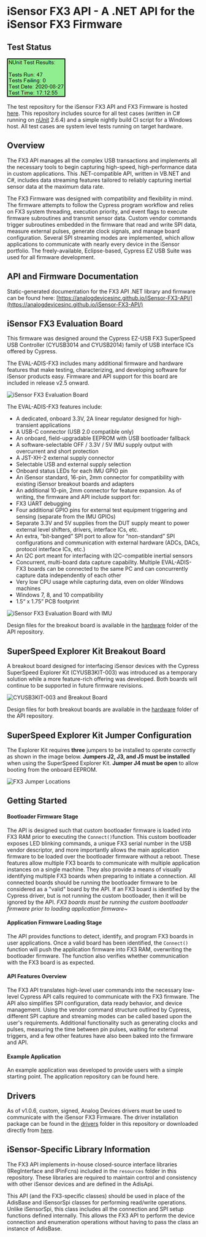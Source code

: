 # iSensor FX3 API - A .NET API for the iSensor FX3 Firmware

## Test Status

![Most Recent Test Results](https://raw.githubusercontent.com/ajn96/iSensor-FX3-Test/master/Results/test_status.png)

The test repository for the iSensor FX3 API and FX3 Firmware is hosted [here](https://github.com/ajn96/iSensor-FX3-Test). This repository includes source for all test cases (written in C# running on [nUnit](https://github.com/nunit) 2.6.4) and a simple nightly build CI script for a Windows host. All test cases are system level tests running on target hardware.

## Overview

The FX3 API manages all the complex USB transactions and implements all the necessary tools to begin capturing high-speed, high-performance data in custom applications. This .NET-compatible API, written in VB.NET and C#, includes data streaming features tailored to reliably capturing inertial sensor data at the maximum data rate.

The FX3 Firmware was designed with compatibility and flexibility in mind. The firmware attempts to follow the Cypress program workflow and relies on FX3 system threading, execution priority, and event flags to execute firmware subroutines and transmit sensor data. Custom vendor commands trigger subroutines embedded in the firmware that read and write SPI data, measure external pulses, generate clock signals, and manage board configuration. Several SPI streaming modes are implemented, which allow applications to communicate with nearly every device in the iSensor portfolio. The freely-available, Eclipse-based, Cypress EZ USB Suite was used for all firmware development. 

## API and Firmware Documentation

Static-generated documentation for the FX3 API .NET library and firmware can be found here: [https://analogdevicesinc.github.io/iSensor-FX3-API/](https://analogdevicesinc.github.io/iSensor-FX3-API/)

## iSensor FX3 Evaluation Board

This firmware was designed around the Cypress EZ-USB FX3 SuperSpeed USB Controller (CYUSB3014 and CYUSB2014) family of USB interface ICs offered by Cypress. 

The EVAL-ADIS-FX3 includes many additional firmware and hardware features that make testing, characterizing, and developing software for iSensor products easy. Firmware and API support for this board are included in release v2.5 onward. 

![iSensor FX3 Evaluation Board](https://raw.githubusercontent.com/analogdevicesinc/iSensor-FX3-Firmware/master/hardware/pictures/img6.jpg)

The EVAL-ADIS-FX3 features include:

- A dedicated, onboard 3.3V, 2A linear regulator designed for high-transient applications
- A USB-C connector (USB 2.0 compatible only)
- An onboard, field-upgradable EEPROM with USB bootloader fallback
- A software-selectable OFF / 3.3V / 5V IMU supply output with overcurrent and short protection
- A JST-XH-2 external supply connector
- Selectable USB and external supply selection
- Onboard status LEDs for each IMU GPIO pin
- An iSensor standard, 16-pin, 2mm connector for compatibility with existing iSensor breakout boards and adapters
- An additional 10-pin, 2mm connector for feature expansion. As of writing, the firmware and API include support for:
- FX3 UART debugging
- Four additional GPIO pins for external test equipment triggering and sensing (separate from the IMU GPIOs)
- Separate 3.3V and 5V supplies from the DUT supply meant to power external level shifters, drivers, interface ICs, etc.
- An extra, “bit-banged” SPI port to allow for “non-standard” SPI configurations and communication with external hardware (ADCs, DACs, protocol interface ICs, etc.)
- An I2C port meant for interfacing with I2C-compatible inertial sensors
- Concurrent, multi-board data capture capability. Multiple EVAL-ADIS-FX3 boards can be connected to the same PC and can concurrently capture data independently of each other
- Very low CPU usage while capturing data, even on older Windows machines
- Windows 7, 8, and 10 compatibility
- 1.5“ x 1.75” PCB footprint

![iSensor FX3 Evaluation Board with IMU ](https://raw.githubusercontent.com/analogdevicesinc/iSensor-FX3-Firmware/master/hardware/pictures/img7.jpg)

Design files for the breakout board is available in the [hardware](https://github.com/analogdevicesinc/iSensor-FX3-API/tree/master/hardware) folder of the API repository.

## SuperSpeed Explorer Kit Breakout Board

A breakout board designed for interfacing iSensor devices with the Cypress SuperSpeed Explorer Kit (CYUSB3KIT-003) was introduced as a temporary solution while a more feature-rich offering was developed.  Both boards will continue to be supported in future firmware revisions. 

![CYUSB3KIT-003 and Breakout Board](https://raw.githubusercontent.com/analogdevicesinc/iSensor-FX3-Firmware/master/hardware/pictures/img2.jpg)

Design files for both breakout boards are available in the [hardware](https://github.com/analogdevicesinc/iSensor-FX3-API/tree/master/hardware) folder of the API repository.

## SuperSpeed Explorer Kit Jumper Configuration

The Explorer Kit requires **three** jumpers to be installed to operate correctly as shown in the image below. **Jumpers J2, J3, and J5 must be installed** when using the SuperSpeed Explorer Kit. **Jumper J4 must be open** to allow booting from the onboard EEPROM. 

 ![FX3 Jumper Locations](https://raw.githubusercontent.com/analogdevicesinc/iSensor-FX3-Firmware/master/hardware/pictures/JumperLocations.jpg)

## Getting Started

#### Bootloader Firmware Stage

The API is designed such that custom bootloader firmware is loaded into FX3 RAM prior to executing the  `Connect()`function. This custom bootloader exposes LED blinking commands, a unique FX3 serial number in the USB vendor descriptor, and more importantly allows the main application firmware to be loaded over the bootloader firmware without a reboot. These features allow multiple FX3 boards to communicate with multiple application instances on a single machine. They also provide a means of visually identifying multiple FX3 boards when preparing to initiate a connection. All connected boards should be running the bootloader firmware to be considered as a "valid" board by the API. If an FX3 board is identified by the Cypress driver, but is not running the custom bootloader, then it will be ignored by the API. *FX3 boards must be running the custom bootloader firmware prior to loading application firmware~*

#### Application Firmware Loading Stage

The API provides functions to detect, identify, and program FX3 boards in user applications. Once a valid board has been identified, the `Connect()` function will push the application firmware into FX3 RAM, overwriting the bootloader firmware. The function also verifies whether communication with the FX3 board is as expected.

#### API Features Overview

The FX3 API translates high-level user commands into the necessary low-level Cypress API calls required to communicate with the FX3 firmware. The API also simplifies SPI configuration, data ready behavior, and device management. Using the vendor command structure outlined by Cypress, different SPI capture and streaming modes can be called based upon the user's requirements. Additional functionality such as generating clocks and pulses, measuring the time between pin pulses, waiting for external triggers, and a few other features have also been baked into the firmware and API.

#### Example Application

An example application was developed to provide users with a simple starting point. The application repository can be found here.

## Drivers

As of v1.0.6, custom, signed, Analog Devices drivers must be used to communicate with the iSensor FX3 Firmware. The driver installation package can be found in the [drivers](https://github.com/analogdevicesinc/iSensor-FX3-API/tree/master/drivers) folder in this repository or downloaded directly from [here](https://github.com/analogdevicesinc/iSensor-FX3-API/raw/master/drivers/FX3DriverSetup.exe). 

## iSensor-Specific Library Information

The FX3 API implements in-house closed-source interface libraries (IRegInterface and IPinFcns) included in the `resources` folder in this repository. These libraries are required to maintain control and consistency with other iSensor devices and are defined in the AdisApi. 

This API (and the FX3-specific classes) should be used in place of the AdisBase and iSensorSpi classes for performing read/write operations. Unlike iSensorSpi, this class includes all the connection and SPI setup functions defined internally. This allows the FX3 API to perform the device connection and enumeration operations without having to pass the class an instance of AdisBase. 
